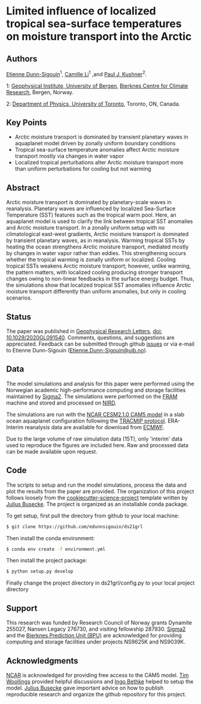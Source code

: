 Limited influence of localized tropical sea-surface temperatures on moisture transport into the Arctic
============

Authors
--------
[Etienne Dunn-Sigouin](https://sites.google.com/view/etiennedunnsigouin/home)<sup>1</sup>, [Camille Li](https://folk.uib.no/cli061/)<sup>1</sup>
,and [Paul J. Kushner](http://www.pjk.atmosp.physics.utoronto.ca/)<sup>2</sup>.

1: [Geophysical Institute, University of Bergen](https://www.uib.no/en/gfi),
[Bjerknes Centre for Climate Research](https://bjerknes.uib.no/en/frontpage), Bergen, Norway.

2: [Department of Physics, University of Toronto](https://www.physics.utoronto.ca/), Toronto, ON, Canada.

Key Points
----------

  - Arctic moisture transport is dominated by transient planetary waves in aquaplanet model driven by zonally uniform boundary conditions
  - Tropical sea-surface temperature anomalies affect Arctic moisture transport mostly via changes in water vapor
  - Localized tropical perturbations alter Arctic moisture transport more than uniform perturbations for cooling but not warming

Abstract
--------
Arctic moisture transport is dominated by planetary-scale waves in reanalysis. Planetary waves are influenced by localized Sea-Surface Temperature (SST) features such as the tropical warm pool. Here, an aquaplanet model is used to clarify the link between tropical SST anomalies and Arctic moisture transport. In a zonally uniform setup with no climatological east-west gradients, Arctic moisture transport is dominated by transient planetary waves, as in reanalysis. Warming tropical SSTs by heating the ocean strengthens Arctic moisture transport, mediated mostly by changes in water vapor rather than eddies. This strengthening occurs whether the tropical warming is zonally uniform or localized. Cooling tropical SSTs weakens Arctic moisture transport; however, unlike warming, the pattern matters, with localized cooling producing stronger transport changes owing to non-linear feedbacks in the surface energy budget. Thus, the simulations show that localized tropical SST anomalies influence Arctic moisture transport differently than uniform anomalies, but only in cooling scenarios.

Status
----------
The paper was published in [Geophysical Research Letters](https://agupubs.onlinelibrary.wiley.com/journal/19448007), [doi: 10.1029/2020GL091540](https://agupubs.onlinelibrary.wiley.com/doi/10.1029/2020GL091540). Comments, questions, and suggestions are appreciated. Feedback can be submitted through github [issues](https://github.com/edunnsigouin/ds21grl/issues) or via e-mail to Etienne Dunn-Sigouin (Etienne.Dunn-Sigouin@uib.no).

Data 
----
The model simulations and analysis for this paper were performed using the Norwegian academic high-performance computing and storage facilities maintained by [Sigma2](https://www.sigma2.no/metacenter). The simulations were performed on the [FRAM](https://documentation.sigma2.no/hpc_machines/fram.html) machine and stored and processed on [NIRD](https://documentation.sigma2.no/files_storage/nird.html).

The simulations are run with the [NCAR CESM2.1.0 CAM5 model](https://www.cesm.ucar.edu/models/) in a slab ocean aquaplanet configuration following the [TRACMIP protocol](https://agupubs.onlinelibrary.wiley.com/doi/full/10.1002/2016MS000748). ERA-Interim reanalysis data are available for download from [ECMWF](https://www.ecmwf.int/en/forecasts/datasets/reanalysis-datasets/era-interim). 

Due to the large volume of raw simulation data (15T), only 'interim' data used to reproduce the figures are included here. Raw and processed data can be made available upon request. 


Code
-------------
The scripts to setup and run the model simulations, process the data and plot the results from the paper are provided. The organization of this project follows loosely from the [cookiecutter-science-project](https://github.com/jbusecke/cookiecutter-science-project) template written by [Julius Busecke](http://jbusecke.github.io/). The project is organized as an installable conda package.

To get setup, first pull the directory from github to your local machine:

``` bash
$ git clone https://github.com/edunnsigouin/ds21grl
```

Then install the conda environment:

``` bash
$ conda env create -f environment.yml
```

Then install the project package:

``` bash
$ python setup.py develop
```

Finally change the project directory in ds21grl/config.py to your local project directory

Support
-------
This research was funded by Research Council of Norway grants Dynamite 255027, Nansen Legacy 276730, and visiting fellowship 287930. [Sigma2](https://www.sigma2.no/metacenter) and the [Bjerknes Prediction Unit (BPU)](https://bcpu.w.uib.no/#:~:text=The%20Bjerknes%20Climate%20Prediction%20Unit,to%20develop%20skilful%20climate%20predictions.) are acknowledged for providing computing and storage facilities under projects NS9625K and NS9039K.

Acknowledgments
----------------
[NCAR](https://ncar.ucar.edu/) is acknowledged for providing free access to the CAM5 model. [Tim Woollings](https://www2.physics.ox.ac.uk/contacts/people/woollings) provided helpful discussions and [Ingo Bethke](https://www.bjerknes.uib.no/en/people/ingo-bethke) helped to setup the model. [Julius Busecke](http://jbusecke.github.io/) gave important advice on how to publish reproducible research and organize the github repository for this project.


